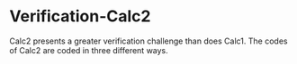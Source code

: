 # Verification-Calc2
Calc2 presents a greater verification challenge than does Calc1.
The codes of Calc2 are coded in three different ways.
